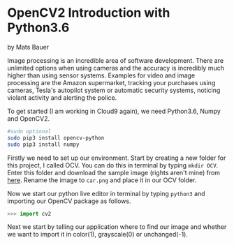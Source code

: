 # OpenCV2 Introduction with Python3.6
by Mats Bauer

Image processing is an incredible area of software development. There are unlimited options when using cameras and the accuracy is incredibly much higher than using sensor systems. Examples for video and image processing are the Amazon supermarket, tracking your purchases using cameras, Tesla's autopilot system or automatic security systems, noticing violant activity and alerting the police.

To get started (I am working in Cloud9 again), we need Python3.6, Numpy and OpenCV2.

```sh
#sudo optional
sudo pip3 install opencv-python
sudo pip3 install numpy
```
Firstly we need to set up our environment. Start by creating a new folder for this project, I called OCV. You can do this in terminal by typing ```mkdir OCV```. Enter this folder and download the sample image (rights aren't mine) from [here](https://pixabay.com/p-316709/?no_redirect). Rename the image to ```car.png``` and place it in our OCV folder.

Now we start our python live editor in terminal by typing ```python3``` and importing our OpenCV package as follows. 
```python
>>> import cv2
```
Next we start by telling our application where to find our image and whether we want to import it in color(1), grayscale(0) or unchanged(-1). 